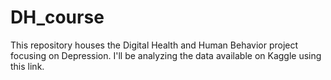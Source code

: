 # DH_course
This repository houses the Digital Health and Human Behavior project focusing on Depression. I'll be analyzing the data available on Kaggle using this link.
